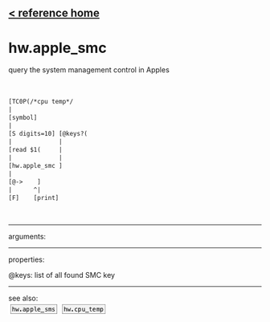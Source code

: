 [< reference home](ceammc_lib.html)
---

# hw.apple_smc


query the system management control in Apples

```


[TC0P(/*cpu temp*/
|
[symbol]
|
[S digits=10] [@keys?(
|             |
[read $1(     |
|             |
[hw.apple_smc ]
|
[@->    ]
|      ^|
[F]    [print]

            
```

---
arguments:


---
properties:

@keys: list of all found SMC key<br>

---
see also:<br>
[![hw.apple_sms](img/object_hw.apple_sms.png)](hw.apple_sms.html)
[![hw.cpu_temp](img/object_hw.cpu_temp.png)](hw.cpu_temp.html)
